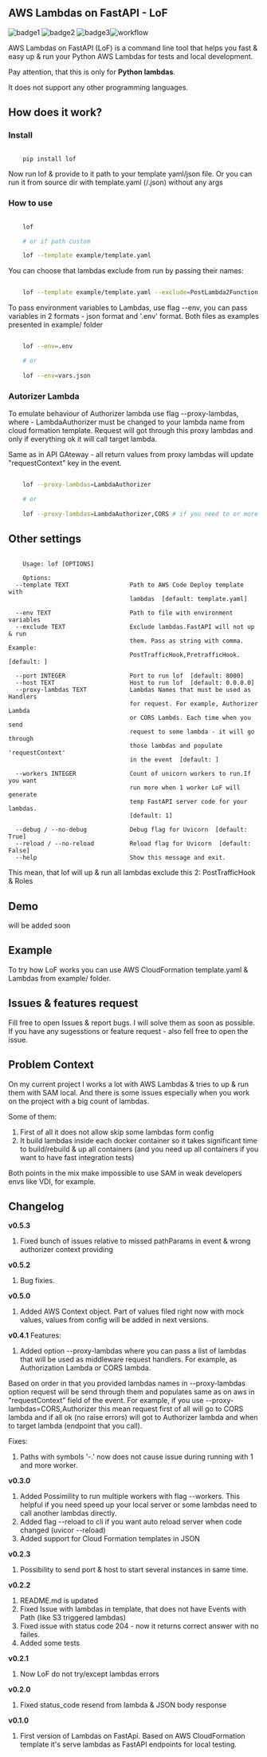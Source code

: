 ## AWS Lambdas on FastAPI - LoF
![badge1](https://img.shields.io/pypi/v/lof) ![badge2](https://img.shields.io/pypi/l/lof) ![badge3](https://img.shields.io/pypi/pyversions/lof)![workflow](https://github.com/xnuinside/lof/actions/workflows/main.yml/badge.svg)

AWS Lambdas on FastAPI (LoF) is a command line tool that helps you fast & easy up & run your Python AWS Lambdas for tests and local development. 

Pay attention, that this is only for **Python lambdas**.

It does not support any other programming languages.

## How does it work?

### Install

```bash

    pip install lof

```

Now run lof & provide to it path to your template yaml/json file.
Or you can run it from source dir with template.yaml (/.json) without any args

### How to use

```bash

    lof

    # or if path custom

    lof --template example/template.yaml

```

You can choose that lambdas exclude from run by passing their names:

```bash

    lof --template example/template.yaml --exclude=PostLambda2Function

```


To pass environment variables to Lambdas, use flag --env, you can pass variables in 2 formats - json format and '.env' format. Both files as examples presented in example/ folder

```bash

    lof --env=.env

    # or 
    
    lof --env=vars.json

```

### Autorizer Lambda

To emulate behaviour of Authorizer lambda use flag --proxy-lambdas, where - LambdaAuthorizer must be changed to your lambda name from cloud formation template. Request will got through this proxy lambdas and only if everything ok it will call target lambda.

Same as in API GAteway - all return values from proxy lambdas will update "requestContext" key in the event.

```bash

    lof --proxy-lambdas=LambdaAuthorizer

    # or 
    
    lof --proxy-lambdas=LambdaAuthorizer,CORS # if you need to or more proxy lambdas

```

## Other settings

```text

    Usage: lof [OPTIONS]

    Options:
  --template TEXT                 Path to AWS Code Deploy template with
                                  lambdas  [default: template.yaml]

  --env TEXT                      Path to file with environment variables
  --exclude TEXT                  Exclude lambdas.FastAPI will not up & run
                                  them. Pass as string with comma. Example:
                                  PostTrafficHook,PretrafficHook.  [default: ]

  --port INTEGER                  Port to run lof  [default: 8000]
  --host TEXT                     Host to run lof  [default: 0.0.0.0]
  --proxy-lambdas TEXT            Lambdas Names that must be used as Handlers
                                  for request. For example, Authorizer Lambda
                                  or CORS Lambds. Each time when you send
                                  request to some lambda - it will go through
                                  those lambdas and populate 'requestContext'
                                  in the event  [default: ]

  --workers INTEGER               Count of unicorn workers to run.If you want
                                  run more when 1 worker LoF will generate
                                  temp FastAPI server code for your lambdas.
                                  [default: 1]

  --debug / --no-debug            Debug flag for Uvicorn  [default: True]
  --reload / --no-reload          Reload flag for Uvicorn  [default: False]
  --help                          Show this message and exit.

```

This mean, that lof will up & run all lambdas exclude this 2: PostTrafficHook & Roles

## Demo

will be added soon


## Example
To try how LoF works you can use AWS CloudFormation template.yaml & Lambdas from example/ folder.


## Issues & features request

Fill free to open Issues & report bugs. I will solve them as soon as possible. If you have any sugesstions or feature request - also fell free to open the issue.

## Problem Context

On my current project I works a lot with AWS Lambdas & tries to up & run them with SAM local. 
And there is some issues especially when you work on the project with a big count of lambdas.

Some of them:

1) First of all it does not allow skip some lambdas form config
2) It build lambdas inside each docker container so it takes significant time to build/rebuild & up all containers (and you need up all containers if you want to have fast integration tests)

Both points in the mix make impossible to use SAM in weak developers envs like VDI, for example.


## Changelog
**v0.5.3**
1. Fixed bunch of issues relative to missed pathParams in event & wrong authorizer context providing

**v0.5.2**
1. Bug fixies.

**v0.5.0**
1. Added AWS Context object. Part of values filed right now with mock values, values from config will be added in next versions.

**v0.4.1**
Features:
1. Added option --proxy-lambdas where you can pass a list of lambdas that will be used as middleware request handlers. 
For example, as Authorization Lambda or CORS lambda.

Based on order in that you provided lambdas names in --proxy-lambdas option request will be send through them and populates same as on aws in "requestContext" field of the event.
For example, if you use --proxy-lambdas=CORS,Authorizer this mean request first of all will go to CORS lambda and if all ok (no raise errors) will got to Authorizer lambda and when to target lambda (endpoint that you call).

Fixes:
1. Paths with symbols '-.' now does not cause issue during running with 1 and more worker.

**v0.3.0**
1. Added Possimility to run multiple workers with flag --workers. 
This helpful if you need speed up your local server or some lambdas need to call another lambdas directly.
2. Added flag --reload to cli if you want auto reload server when code changed (uvicor --reload)
3. Added support for Cloud Formation templates in JSON


**v0.2.3**
1. Possibility to send port & host to start several instances in same time.


**v0.2.2**
1. README.md is updated
2. Fixed Issue with lambdas in template, that does not have Events with Path (like S3 triggered lambdas)
3. Fixed issue with status code 204 - now it returns correct answer with no failes.
4. Added some tests

**v0.2.1**
1. Now LoF do not try/except lambdas errors

**v0.2.0**
1. Fixed status_code resend from lambda & JSON body response

**v0.1.0**
1. First version of Lambdas on FastApi. 
Based on AWS CloudFormation template it's serve lambdas as FastAPI endpoints for local testing.
